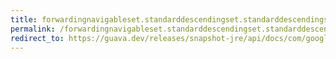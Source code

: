 ```yaml
---
title: forwardingnavigableset.standarddescendingset.standarddescendingset
permalink: /forwardingnavigableset.standarddescendingset.standarddescendingset/
redirect_to: https://guava.dev/releases/snapshot-jre/api/docs/com/google/common/collect/ForwardingNavigableSet.StandardDescendingSet.html#StandardDescendingSet--
---
```

